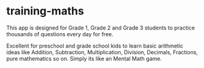 # training-maths

This app is designed for Grade 1, Grade 2 and Grade 3 students to practice thousands of questions every day for free.

Excellent for preschool and grade school kids to learn basic arithmetic ideas like Addition, Subtraction, Multiplication, Division, Decimals, Fractions, pure mathematics so on. Simply its like an Mental Math game.
